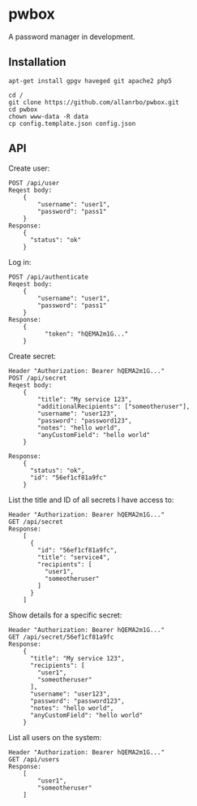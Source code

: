 # pwbox
A password manager in development.

Installation
---

    apt-get install gpgv haveged git apache2 php5

    cd /
    git clone https://github.com/allanrbo/pwbox.git
    cd pwbox
    chown www-data -R data
    cp config.template.json config.json


API
---

Create user:

    POST /api/user
    Reqest body:
        {
            "username": "user1",
            "password": "pass1"
        }
    Response:
        {
          "status": "ok"
        }

Log in:

    POST /api/authenticate
    Reqest body:
        {
            "username": "user1",
            "password": "pass1"
        }
    Response:
        {
              "token": "hQEMA2m1G..."
        }

Create secret:

    Header "Authorization: Bearer hQEMA2m1G..."
    POST /api/secret
    Reqest body:
        {
            "title": "My service 123",
            "additionalRecipients": ["someotheruser"],
            "username": "user123",
            "password": "password123",
            "notes": "hello world",
            "anyCustomField": "hello world"
        }

    Response:
        {
          "status": "ok",
          "id": "56ef1cf81a9fc"
        }


List the title and ID of all secrets I have access to:

    Header "Authorization: Bearer hQEMA2m1G..."
    GET /api/secret
    Response:
        [
          {
            "id": "56ef1cf81a9fc",
            "title": "service4",
            "recipients": [
              "user1",
              "someotheruser"
            ]
          }
        ]

Show details for a specific secret:

    Header "Authorization: Bearer hQEMA2m1G..."
    GET /api/secret/56ef1cf81a9fc
    Response:
        {
          "title": "My service 123",
          "recipients": [
            "user1",
            "someotheruser"
          ],
          "username": "user123",
          "password": "password123",
          "notes": "hello world",
          "anyCustomField": "hello world"
        }


List all users on the system:

    Header "Authorization: Bearer hQEMA2m1G..."
    GET /api/users
    Response:
        [
            "user1",
            "someotheruser"
        ]
